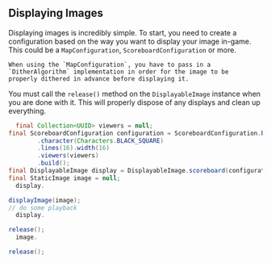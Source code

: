 ## Displaying Images

Displaying images is incredibly simple. To start, you need to create a configuration based on the way you want to
display
your image in-game. This could be a `MapConfiguration`, `ScoreboardConfiguration` or more.

```{note}
When using the `MapConfiguration`, you have to pass in a `DitherAlgorithm` implementation in order for the image to be
properly dithered in advance before displaying it.
```

You must call the `release()` method on the `DisplayableImage` instance when you are done with it. This will properly
dispose of any displays and clean up everything.

```java
  final Collection<UUID> viewers = null;
final ScoreboardConfiguration configuration = ScoreboardConfiguration.builder()
        .character(Characters.BLACK_SQUARE)
        .lines(16).width(16)
        .viewers(viewers)
        .build();
final DisplayableImage display = DisplayableImage.scoreboard(configuration);
final StaticImage image = null;
  display.

displayImage(image);
// do some playback
  display.

release();
  image.

release();
```